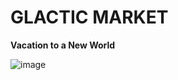 # GLACTIC MARKET
**Vacation to a New World**

![image](https://github.com/PaintRock/Galactic-Marketplace/assets/122139376/70f34dd2-a4f0-454d-af0b-b65b52e0c611)

